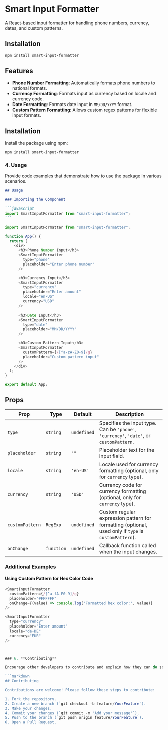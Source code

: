 # Smart Input Formatter

A React-based input formatter for handling phone numbers, currency, dates, and custom patterns.

## Installation

```bash
npm install smart-input-formatter
```

## Features

- **Phone Number Formatting**: Automatically formats phone numbers to national formats.
- **Currency Formatting**: Formats input as currency based on locale and currency code.
- **Date Formatting**: Formats date input in `MM/DD/YYYY` format.
- **Custom Pattern Formatting**: Allows custom regex patterns for flexible input formats.

## Installation

Install the package using npm:

```bash
npm install smart-input-formatter
```

### 4. **Usage**

Provide code examples that demonstrate how to use the package in various scenarios.

````markdown
## Usage

### Importing the Component

```javascript
import SmartInputFormatter from "smart-input-formatter";
```
````

```javascript
import SmartInputFormatter from "smart-input-formatter";

function App() {
  return (
    <div>
      <h3>Phone Number Input</h3>
      <SmartInputFormatter
        type="phone"
        placeholder="Enter phone number"
      />

      <h3>Currency Input</h3>
      <SmartInputFormatter
        type="currency"
        placeholder="Enter amount"
        locale="en-US"
        currency="USD"
      />

      <h3>Date Input</h3>
      <SmartInputFormatter
        type="date"
        placeholder="MM/DD/YYYY"
      />

      <h3>Custom Pattern Input</h3>
      <SmartInputFormatter
        customPattern={/[^a-zA-Z0-9]/g}
        placeholder="Custom pattern input"
      />
    </div>
  );
}

export default App;
```

## Props

| Prop            | Type       | Default     | Description                                                                                          |
| --------------- | ---------- | ----------- | ---------------------------------------------------------------------------------------------------- |
| `type`          | `string`   | `undefined` | Specifies the input type. Can be `'phone'`, `'currency'`, `'date'`, or `customPattern`.              |
| `placeholder`   | `string`   | `""`        | Placeholder text for the input field.                                                                |
| `locale`        | `string`   | `'en-US'`   | Locale used for currency formatting (optional, only for `currency` type).                            |
| `currency`      | `string`   | `'USD'`     | Currency code for currency formatting (optional, only for `currency` type).                          |
| `customPattern` | `RegExp`   | `undefined` | Custom regular expression pattern for formatting (optional, used only if `type` is `customPattern`). |
| `onChange`      | `function` | `undefined` | Callback function called when the input changes.                                                     |

### Additional Examples

#### Using Custom Pattern for Hex Color Code

````javascript
<SmartInputFormatter
  customPattern={/[^a-fA-F0-9]/g}
  placeholder="#FFFFFF"
  onChange={(value) => console.log('Formatted hex color:', value)}
/>

<SmartInputFormatter
  type="currency"
  placeholder="Enter amount"
  locale="de-DE"
  currency="EUR"
/>



### 6. **Contributing**

Encourage other developers to contribute and explain how they can do so.

```markdown
## Contributing

Contributions are welcome! Please follow these steps to contribute:

1. Fork the repository.
2. Create a new branch (`git checkout -b feature/YourFeature`).
3. Make your changes.
4. Commit your changes (`git commit -m 'Add your message'`).
5. Push to the branch (`git push origin feature/YourFeature`).
6. Open a Pull Request.
````
